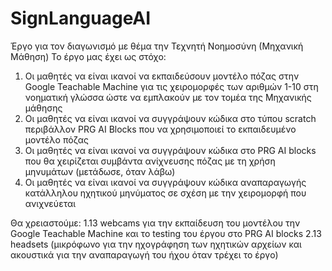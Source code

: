 # SignLanguageAI
Έργο για τον διαγωνισμό με θέμα την Τεχνητή Νοημοσύνη (Μηχανική Μάθηση)
Το έργο μας έχει ως στόχο:
1. Οι μαθητές να είναι ικανοί να εκπαιδεύσουν μοντέλο πόζας στην Google Teachable Machine για τις χειρομορφές των αριθμών 1-10 στη νοηματική γλώσσα ώστε να εμπλακούν με τον τομέα της Μηχανικής μάθησης
2. Οι μαθητές να είναι ικανοί να συγγράψουν κώδικα στο τύπου scratch περιβάλλον PRG AI Blocks που να χρησιμοποιεί το εκπαιδευμένο μοντέλο πόζας
3. Οι μαθητές να είναι ικανοί να συγγράψουν κώδικα στο PRG AI blocks που θα χειρίζεται συμβάντα ανίχνευσης πόζας με τη χρήση μηνυμάτων (μετάδωσε, όταν λάβω)
4. Οι μαθητές να είναι ικανοί να συγγράψουν κώδικα αναπαραγωγής κατάλληλου ηχητικού μηνύματος σε σχέση με την χειρομορφή που ανιχνεύεται

Θα χρειαστούμε:
1.13 webcams για την εκπαίδευση του μοντέλου την Google Teachable Machine και το testing του έργου στο PRG AI blocks
2.13 headsets (μικρόφωνο για την ηχογράφηση των ηχητικών αρχείων και ακουστικά για την αναπαραγωγή του ήχου όταν τρέχει το έργο)
